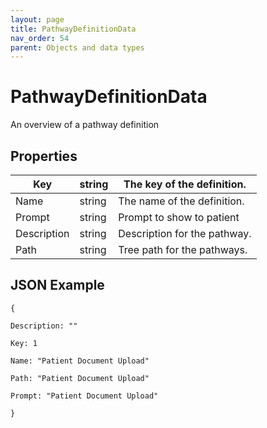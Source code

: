 ```yaml
---
layout: page
title: PathwayDefinitionData
nav_order: 54
parent: Objects and data types
---
```


# PathwayDefinitionData

An overview of a pathway definition

## Properties

| Key | string | The key of the definition. |
| --- | --- | --- |
| Name | string | The name of the definition. |
| Prompt | string | Prompt to show to patient |
| Description | string | Description for the pathway. |
| Path | string | Tree path for the pathways. |

## JSON Example

```
{

Description: ""

Key: 1

Name: "Patient Document Upload"

Path: "Patient Document Upload"

Prompt: "Patient Document Upload"

}
```
